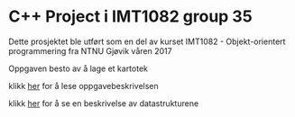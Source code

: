 #  C++ Project i IMT1082 group 35 
Dette prosjektet ble utført som en del av kurset IMT1082 - Objekt-orientert programmering fra NTNU Gjøvik våren 2017 

Oppgaven besto av å lage et kartotek

klikk [her](https://github.com/isberg1/Project-C_plusplus-IMT1082-group-35/blob/master/Oppgavebeskrivelse.pdf) 
for å lese oppgavebeskrivelsen


klikk [her](https://github.com/isberg1/Project-C_plusplus-IMT1082-group-35/blob/master/Datastruktur_-_Detaljert.pdf) for å se en beskrivelse av datastrukturene
